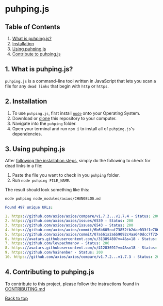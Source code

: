 # puhping.js

## Table of Contents

1. [What is puhping.js?][1-table-of-contents]
2. [Installation][2-installation]
3. [Using puhping.js][3-using-puhpingjs]
4. [Contribute to puhping.js][4-contributing-to-puhpingjs]

## 1. What is puhping.js?

`puhping.js` is a command-line tool written in JavaScript that lets you scan a file for any `dead links` that begin with `http` or `https`.

## 2. Installation

1. To use `puhping.js`, first install [`node`](https://nodejs.org/en/download/package-manager) onto your Operating System.
2. Download or [clone](https://docs.github.com/en/repositories/creating-and-managing-repositories/cloning-a-repository) this repository to your computer.
3. Navigate into the `puhping` folder.
4. Open your terminal and run `npm i` to install all of `puhping.js`'s dependencies.

## 3. Using puhping.js

After [following the installation steps][2-installation], simply do the following to check for dead links in a file:

1. Paste the file you want to check in you `puhping` folder.
2. Run `node puhping FILE_NAME`.

The result should look something like this:

```sh
node puhping node_modules/axios/CHANGELOG.md
```
```yaml
Found 497 unique URLs:

1. https://github.com/axios/axios/compare/v1.7.3...v1.7.4 - Status: 200
2. https://github.com/axios/axios/issues/6539 - Status: 200
3. https://github.com/axios/axios/issues/6543 - Status: 200
4. https://github.com/axios/axios/commit/6b6b605eaf73852fb2dae033f1e786155959de3a - Status: 200
5. https://github.com/axios/axios/commit/07a661a2a6b9092c4aa640dcc7f724ec5e65bdda - Status: 200
6. https://avatars.githubusercontent.com/u/31389480?v=4&s=18 - Status: 200
7. https://github.com/levpachmanov - Status: 200
8. https://avatars.githubusercontent.com/u/41283691?v=4&s=18 - Status: 200
9. https://github.com/hainenber - Status: 200
10. https://github.com/axios/axios/compare/v1.7.2...v1.7.3 - Status: 200
```
## 4. Contributing to puhping.js

To contribute to this project, please follow the instructions found in [CONTRIBUTING.md](./CONTRIBUTING.md)

[Back to top][top]

[1-table-of-contents]: #1-what-is-puhpingjs
[2-installation]: #2-installation
[3-using-puhpingjs]: #3-using-puhpingjs
[4-contributing-to-puhpingjs]: #4-contributing-to-puhpingjs
[top]: #puhpingjs
